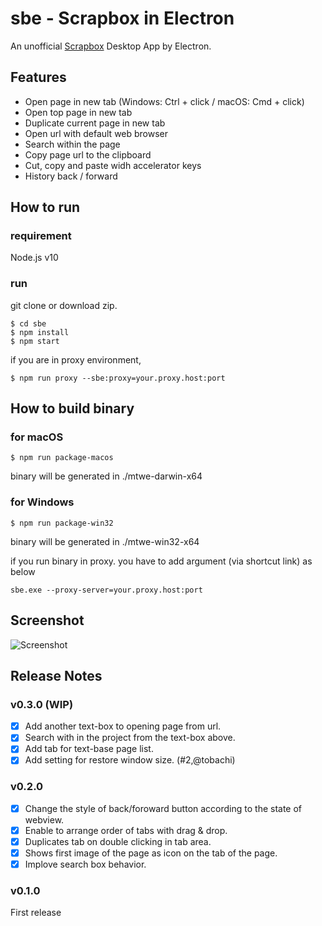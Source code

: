 # sbe - Scrapbox in Electron
An unofficial [Scrapbox](https://scrapbox.io) Desktop App by Electron.

## Features
- Open page in new tab (Windows: Ctrl + click / macOS: Cmd + click)
- Open top page in new tab
- Duplicate current page in new tab
- Open url with default web browser
- Search within the page
- Copy page url to the clipboard
- Cut, copy and paste widh accelerator keys
- History back / forward

## How to run
### requirement
Node.js v10

### run
git clone or download zip.

```
$ cd sbe
$ npm install
$ npm start
```

if you are in proxy environment,

```
$ npm run proxy --sbe:proxy=your.proxy.host:port
```

## How to build binary

### for macOS
```
$ npm run package-macos
```

binary will be generated in ./mtwe-darwin-x64

### for Windows
```
$ npm run package-win32
```

binary will be generated in ./mtwe-win32-x64

if you run binary in proxy. you have to add argument (via shortcut link) as below

```
sbe.exe --proxy-server=your.proxy.host:port
```

## Screenshot
![Screenshot](https://user-images.githubusercontent.com/2092183/50725987-ceb89980-1149-11e9-9017-fb7186ce00b1.gif)

## Release Notes
### v0.3.0 (WIP)
- [x] Add another text-box to opening page from url.
- [x] Search with in the project from the text-box above.
- [x] Add tab for text-base page list.
- [x] Add setting for restore window size. (#2,@tobachi)

### v0.2.0
- [x] Change the style of back/foroward button according to the state of webview.
- [x] Enable to arrange order of tabs with drag & drop.
- [x] Duplicates tab on double clicking in tab area.
- [x] Shows first image of the page as icon on the tab of the page.
- [x] Implove search box behavior.

### v0.1.0
First release